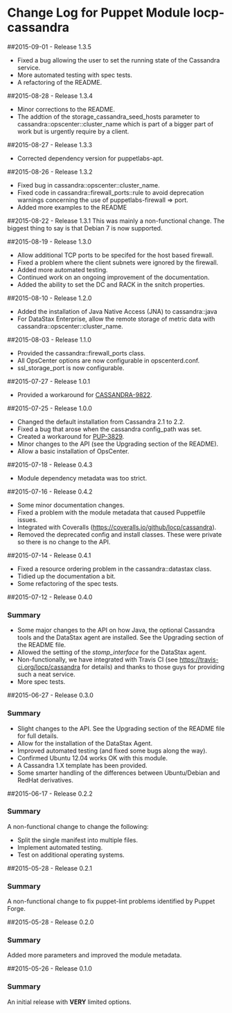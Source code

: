 # Change Log for Puppet Module locp-cassandra

##2015-09-01 - Release 1.3.5
* Fixed a bug allowing the user to set the running state of the Cassandra
  service.
* More automated testing with spec tests.
* A refactoring of the README.

##2015-08-28 - Release 1.3.4
* Minor corrections to the README.
* The addtion of the storage_cassandra_seed_hosts parameter to
  cassandra::opscenter::cluster_name which is part of a bigger part of
  work but is urgently require by a client.

##2015-08-27 - Release 1.3.3
* Corrected dependency version for puppetlabs-apt.

##2015-08-26 - Release 1.3.2
* Fixed bug in cassandra::opscenter::cluster_name.
* Fixed code in cassandra::firewall_ports::rule to avoid deprecation
  warnings concerning the use of puppetlabs-firewall => port.
* Added more examples to the README

##2015-08-22 - Release 1.3.1
This was mainly a non-functional change.  The biggest thing to say is that
Debian 7 is now supported.

##2015-08-19 - Release 1.3.0
* Allow additional TCP ports to be specifed for the host based firewall.
* Fixed a problem where the client subnets were ignored by the firewall.
* Added more automated testing.
* Continued work on an ongoing improvement of the documentation.
* Added the ability to set the DC and RACK in the snitch properties.

##2015-08-10 - Release 1.2.0
* Added the installation of Java Native Access (JNA) to cassandra::java
* For DataStax Enterprise, allow the remote storage of metric data with
  cassandra::opscenter::cluster_name.

##2015-08-03 - Release 1.1.0
* Provided the cassandra::firewall_ports class.
* All OpsCenter options are now configurable in opscenterd.conf.
* ssl_storage_port is now configurable.

##2015-07-27 - Release 1.0.1
* Provided a workaround for
  [CASSANDRA-9822](https://issues.apache.org/jira/browse/CASSANDRA-9822).

##2015-07-25 - Release 1.0.0
* Changed the default installation from Cassandra 2.1 to 2.2.
* Fixed a bug that arose when the cassandra config_path was set.
* Created a workaround for
  [PUP-3829](https://tickets.puppetlabs.com/browse/PUP-3829).
* Minor changes to the API (see the Upgrading section of the README).
* Allow a basic installation of OpsCenter.

##2015-07-18 - Release 0.4.3
* Module dependency metadata was too strict.

##2015-07-16 - Release 0.4.2

* Some minor documentation changes.
* Fixed a problem with the module metadata that caused Puppetfile issues.
* Integrated with Coveralls (https://coveralls.io/github/locp/cassandra).
* Removed the deprecated config and install classes.  These were private
  so there is no change to the API.

##2015-07-14 - Release 0.4.1

* Fixed a resource ordering problem in the cassandra::datastax class.
* Tidied up the documentation a bit.
* Some refactoring of the spec tests.

##2015-07-12 - Release 0.4.0
### Summary

* Some major changes to the API on how Java, the optional Cassandra tools and
  the DataStax agent are installed.  See the Upgrading section of the README
  file.
* Allowed the setting of the *stomp_interface* for the DataStax agent.
* Non-functionally, we have integrated with Travis CI (see
  https://travis-ci.org/locp/cassandra for details) and thanks to those guys
  for providing such a neat service.
* More spec tests.

##2015-06-27 - Release 0.3.0
### Summary

* Slight changes to the API.  See the Upgrading section of the README file
  for full details.
* Allow for the installation of the DataStax Agent.
* Improved automated testing (and fixed some bugs along the way).
* Confirmed Ubuntu 12.04 works OK with this module.
* A Cassandra 1.X template has been provided.
* Some smarter handling of the differences between Ubuntu/Debian and RedHat
  derivatives.

##2015-06-17 - Release 0.2.2
### Summary
A non-functional change to change the following:

* Split the single manifest into multiple files.
* Implement automated testing.
* Test on additional operating systems.

##2015-05-28 - Release 0.2.1
### Summary
A non-functional change to fix puppet-lint problems identified by Puppet
Forge.

##2015-05-28 - Release 0.2.0
### Summary
Added more parameters and improved the module metadata.

##2015-05-26 - Release 0.1.0
### Summary
An initial release with **VERY** limited options.
